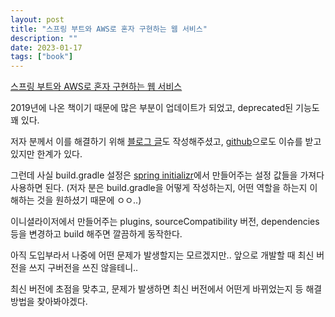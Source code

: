 ```yaml
---
layout: post
title: "스프링 부트와 AWS로 혼자 구현하는 웹 서비스"
description: ""
date: 2023-01-17
tags: ["book"]
---
```


<a href="http://www.yes24.com/Product/Goods/83849117">스프링 부트와 AWS로 혼자 구현하는 웹 서비스</a>

2019년에 나온 책이기 때문에 많은 부분이 업데이트가 되었고, deprecated된 기능도 꽤 있다.

저자 분께서 이를 해결하기 위해 <a href="https://jojoldu.tistory.com/539">블로그 글</a>도 작성해주셨고, <a href="https://github.com/jojoldu/freelec-springboot2-webservice/issues">github</a>으로도 이슈를 받고 있지만 한계가 있다.

그런데 사실 build.gradle 설정은 <a href="https://start.spring.io/">spring initializr</a>에서 만들어주는 설정 값들을 가져다 사용하면 된다. (저자 분은 build.gradle을 어떻게 작성하는지, 어떤 역할을 하는지 이해하는 것을 원하셨기 때문에 ㅇㅇ..)

이니셜라이저에서 만들어주는 plugins, sourceCompatibility 버전, dependencies 등을 변경하고 build 해주면 깔끔하게 동작한다.

아직 도입부라서 나중에 어떤 문제가 발생할지는 모르겠지만.. 앞으로 개발할 때 최신 버전을 쓰지 구버전을 쓰진 않을테니..

최신 버전에 초점을 맞추고, 문제가 발생하면 최신 버전에서 어떤게 바뀌었는지 등 해결 방법을 찾아봐야겠다.
